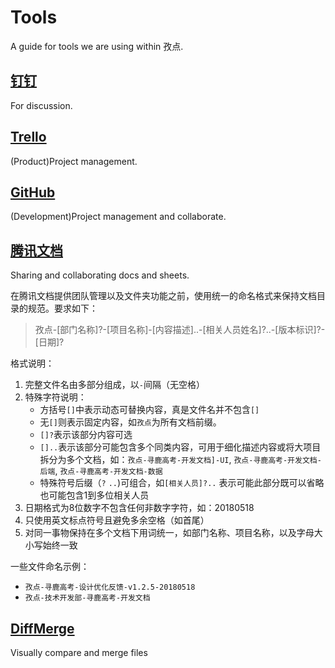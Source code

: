 # Tools

A guide for tools we are using within 孜点.

## [钉钉](https://im.dingtalk.com/)
For discussion.

## [Trello](https://trello.com/)
(Product)Project management.

## [GitHub](https://github.com/)
(Development)Project management and collaborate.

## [腾讯文档](docs.qq.com/)
Sharing and collaborating docs and sheets.

在腾讯文档提供团队管理以及文件夹功能之前，使用统一的命名格式来保持文档目录的规范。要求如下：

> 孜点-[部门名称]?-[项目名称]-[内容描述]..-[相关人员姓名]?..-[版本标识]?-[日期]?

格式说明：

1. 完整文件名由多部分组成，以`-`间隔（无空格）
2. 特殊字符说明：
    - 方括号`[]`中表示动态可替换内容，真是文件名并不包含`[]`
    - 无`[]`则表示固定内容，如`孜点`为所有文档前缀。
    - `[]?`表示该部分内容可选
    - `[]..`表示该部分可能包含多个同类内容，可用于细化描述内容或将大项目拆分为多个文档，如：`孜点-寻鹿高考-开发文档]-UI`, `孜点-寻鹿高考-开发文档-后端`, `孜点-寻鹿高考-开发文档-数据`
    - 特殊符号后缀（`?` `..`)可组合，如`[相关人员]?..` 表示可能此部分既可以省略也可能包含1到多位相关人员
3. 日期格式为8位数字不包含任何非数字字符，如：20180518
4. 只使用英文标点符号且避免多余空格（如首尾）
5. 对同一事物保持在多个文档下用词统一，如部门名称、项目名称，以及字母大小写始终一致

一些文件命名示例：

- `孜点-寻鹿高考-设计优化反馈-v1.2.5-20180518`
- `孜点-技术开发部-寻鹿高考-开发文档`

## [DiffMerge](https://www.sourcegear.com/diffmerge/)
Visually compare and merge files